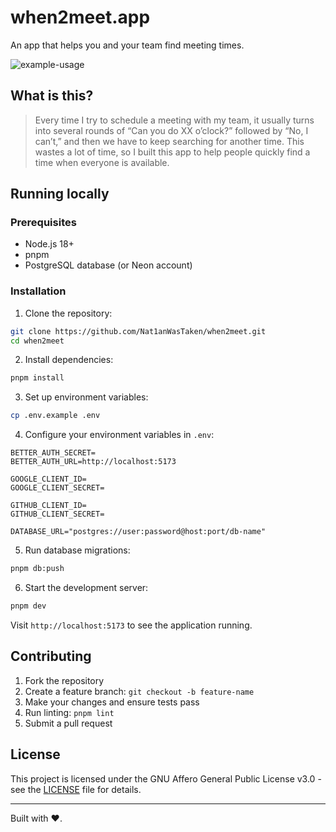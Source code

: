 # when2meet.app

An app that helps you and your team find meeting times.

![example-usage](/src/lib/assets/example-usage.gif)

## What is this?

> Every time I try to schedule a meeting with my team, it usually turns into several rounds of “Can you do XX o’clock?” followed by “No, I can’t,” and then we have to keep searching for another time. This wastes a lot of time, so I built this app to help people quickly find a time when everyone is available.

## Running locally

### Prerequisites

- Node.js 18+
- pnpm
- PostgreSQL database (or Neon account)

### Installation

1. Clone the repository:

```bash
git clone https://github.com/Nat1anWasTaken/when2meet.git
cd when2meet
```

2. Install dependencies:

```bash
pnpm install
```

3. Set up environment variables:

```bash
cp .env.example .env
```

4. Configure your environment variables in `.env`:

```env
BETTER_AUTH_SECRET=
BETTER_AUTH_URL=http://localhost:5173

GOOGLE_CLIENT_ID=
GOOGLE_CLIENT_SECRET=

GITHUB_CLIENT_ID=
GITHUB_CLIENT_SECRET=

DATABASE_URL="postgres://user:password@host:port/db-name"

```

5. Run database migrations:

```bash
pnpm db:push
```

6. Start the development server:

```bash
pnpm dev
```

Visit `http://localhost:5173` to see the application running.

## Contributing

1. Fork the repository
2. Create a feature branch: `git checkout -b feature-name`
3. Make your changes and ensure tests pass
4. Run linting: `pnpm lint`
5. Submit a pull request

## License

This project is licensed under the GNU Affero General Public License v3.0 - see the [LICENSE](LICENSE) file for details.

---

Built with ❤️.
